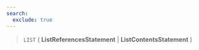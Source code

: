 ```yaml
---
search:
  exclude: true
---
```

<!--start-->

> `LIST` ( **ListReferencesStatement** | **ListContentsStatement** )